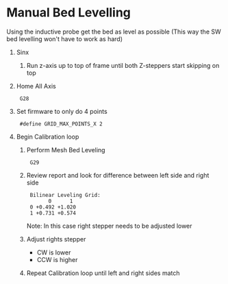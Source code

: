 
# Manual Bed Levelling

Using the inductive probe get the bed as level as possible (This way the SW bed levelling won't have to work as hard)

1. Sinx
	1. Run z-axis up to top of frame until both Z-steppers start skipping on top
2. Home All Axis

        G28
4. Set firmware to only do 4 points
  
        #define GRID_MAX_POINTS_X 2      
3. Begin Calibration loop
    1. Perform Mesh Bed Leveling

            G29
    2. Review report and look for difference between left side and right side

            Bilinear Leveling Grid:
                  0      1
            0 +0.492 +1.020
            1 +0.731 +0.574
        Note: In this case right stepper needs to be adjusted lower
    3. Adjust rights stepper
        - CW is lower
        - CCW is higher
     4. Repeat Calibration loop until left and right sides match
<!--stackedit_data:
eyJoaXN0b3J5IjpbMTQ1ODU0ODE5Nl19
-->